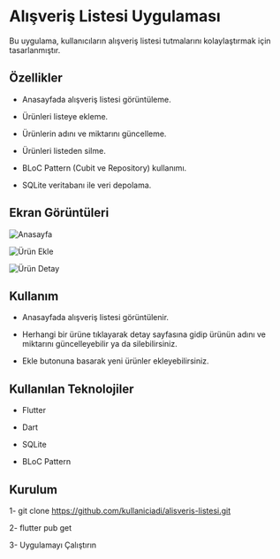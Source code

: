 # Alışveriş Listesi Uygulaması
Bu uygulama, kullanıcıların alışveriş listesi tutmalarını kolaylaştırmak için tasarlanmıştır.

## Özellikler 
- Anasayfada alışveriş listesi görüntüleme.

- Ürünleri listeye ekleme.

- Ürünlerin adını ve miktarını güncelleme.

- Ürünleri listeden silme.

- BLoC Pattern (Cubit ve Repository) kullanımı.

- SQLite veritabanı ile veri depolama.

## Ekran Görüntüleri
![Anasayfa](screenshots/1.png)

![Ürün Ekle](screenshots/2.png)

![Ürün Detay](screenshots/3.png)

## Kullanım
- Anasayfada alışveriş listesi görüntülenir.

- Herhangi bir ürüne tıklayarak detay sayfasına gidip ürünün adını ve miktarını güncelleyebilir ya da silebilirsiniz.

- Ekle butonuna basarak yeni ürünler ekleyebilirsiniz.

## Kullanılan Teknolojiler
- Flutter

- Dart

- SQLite

- BLoC Pattern

## Kurulum
1-   git clone https://github.com/kullaniciadi/alisveris-listesi.git

2-   flutter pub get

3-   Uygulamayı Çalıştırın